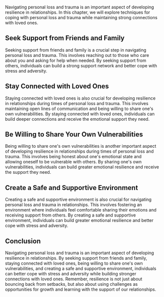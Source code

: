
Navigating personal loss and trauma is an important aspect of developing resilience in relationships. In this chapter, we will explore techniques for coping with personal loss and trauma while maintaining strong connections with loved ones.

Seek Support from Friends and Family
------------------------------------

Seeking support from friends and family is a crucial step in navigating personal loss and trauma. This involves reaching out to those who care about you and asking for help when needed. By seeking support from others, individuals can build a strong support network and better cope with stress and adversity.

Stay Connected with Loved Ones
------------------------------

Staying connected with loved ones is also crucial for developing resilience in relationships during times of personal loss and trauma. This involves maintaining open lines of communication and being willing to share one's own vulnerabilities. By staying connected with loved ones, individuals can build deeper connections and receive the emotional support they need.

Be Willing to Share Your Own Vulnerabilities
--------------------------------------------

Being willing to share one's own vulnerabilities is another important aspect of developing resilience in relationships during times of personal loss and trauma. This involves being honest about one's emotional state and allowing oneself to be vulnerable with others. By sharing one's own vulnerabilities, individuals can build greater emotional resilience and receive the support they need.

Create a Safe and Supportive Environment
----------------------------------------

Creating a safe and supportive environment is also crucial for navigating personal loss and trauma in relationships. This involves fostering an environment where individuals feel comfortable sharing their emotions and receiving support from others. By creating a safe and supportive environment, individuals can build greater emotional resilience and better cope with stress and adversity.

Conclusion
----------

Navigating personal loss and trauma is an important aspect of developing resilience in relationships. By seeking support from friends and family, staying connected with loved ones, being willing to share one's own vulnerabilities, and creating a safe and supportive environment, individuals can better cope with stress and adversity while building stronger connections with loved ones. Remember, resilience is not just about bouncing back from setbacks, but also about using challenges as opportunities for growth and learning with the support of our relationships.
